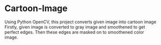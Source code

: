 # Cartoon-Image
Using Python OpenCV, this project converts given image into cartoon image
Firstly, given image is converted to gray image and smoothened to get perfect edges. Then these edges are masked on to smoothened color image.
